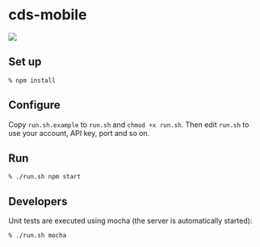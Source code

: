 # cds-mobile

<img src="https://travis.innovate.ibm.com/CloudDataServices/cds-mobile.svg?token=t57QjqTUQ8rv6Xvy4sDm"/>

## Set up

`% npm install`

## Configure

Copy `run.sh.example` to `run.sh` and `chmod +x run.sh`. Then edit `run.sh` to use your account, API key, port and so on.

## Run

`% ./run.sh npm start`

## Developers

Unit tests are executed using mocha (the server is automatically started):

`% ./run.sh mocha`
